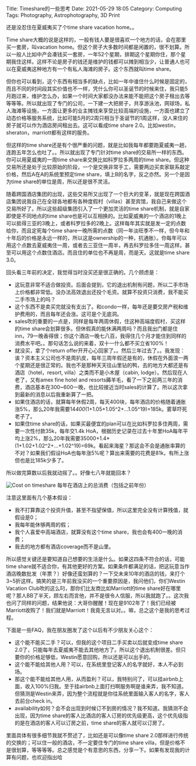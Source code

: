 Title: Timeshare的一些思考
Date: 2021-05-29 18:05
Category: Computing
Tags: Photography, Astrophotography, 3D Print

还是没忍住在夏威夷买了个time share vacation home。。

Time share大概的说是这样的，一般有钱人要是很喜欢一个地方的话，会在那里买一套房，叫vacation home。但这个房子大多数时间都是闲置的，很不划算。所以一般人比如中产会凑钱买一套房，一年52个星期，排期这个星期你住，那个星期我住这样。这样不论是房子的钱还是维护的钱都可以摊到相当少，让普通人也可以在夏威夷这种地方有一个有私人海滩的房子。这个东西就叫time share。

但你也可以看到，这个东西有相当多的缺点，比如一年中谁住什么时候是固定的，而且不同的时间段其实价值也不一样，凭什么你可以圣诞节的时候来住，我只能5月跑过来，维护怎么办，如果一个时间大家都没办法来能不能把这个房子租出去等等等等。所以就出现了专门的公司，一下建一大把房子，共享游泳池，网球场，私人海滩等设施，一方面让更多的业主摊钱来享受比较高端的设施，一方面也建立了动态价格等服务系统，比如可能5月的2周只相当于圣诞节的1周这样，没人来住的房子就可以作为酒店房间租出去。这可以看成time share 2.0。比如westin，sheraton，marriott都有这样的服务。

但这样的time share还是有个很严重的问题，就是比如我每年都要跑夏威夷一趟，连跑五年怎么也吐了。。所以就出现了专门针对time share的交易所一样的东西。你可以用夏威夷的一周time share来交换比如科罗拉多两周的time share。但这种交易所还是处于比较原始的阶段，一个是交换非常手工，需要两边买卖家联系敲定价格，然后A在A的系统里预定time share，填上B的名字，反之亦然。另一个是因为time share的单位是周，所以还是很不灵活。

随着跨国酒店集团的出现，这些交易所又出现了一个巨大的变革，就是现在跨国酒店集团说我自己在全球各地都有各种度假村（villas）甚至宾馆，我自己来做这个交易所好了。所以这些超级集团引入了一个更加灵活的time share机制，就是自家即使是不同地点的time share也是可以互相换的。比如夏威夷的一个酒店的1晚上可以抵得三亚的3晚上，或者科罗拉多的2晚上。这样每年其实就是发一定的点数给你，而且定死每个time share一晚所需的点数（同一年淡旺季不一样，但今年和十年后的价格是永远一样的，所以这是ownership的一种，抗通胀）。你每年可以用这个点数去夏威夷住一周，或者去三亚住一周半，再去科罗拉多住一周这样。甚至可以用这个点数住酒店。而且住的单位也不再是周，而是天。这就是time share 3.0。

回头看三年前的决定，我觉得当时没买还是很正确的。几个顾虑是：

* 这玩意非常不适合做投资。后面会提到，它的退出机制有问题，所以二手市场上价格都非常低。没办法高效退出还投个毛资。就算不投资只消费，我不能买二手市场上的吗？
* 这个东西不是卖买完就没有支出了。和condo一样，每年还是要交房产税和维护费用的，而且每年还会涨。这可是个无底洞。
* sales吹的重要的一点是，同样是每年两周休假，住这种高端度假村，买这样的time share会划算很多。但休假真的能休满两周吗？而且我出门都是住inn，79一晚香得很；你这个酒店一晚七八百，我得住几个月才能住到同样的消费水平吧。。那句话怎么说的来着，双十一什么都不买立省100%！
* 就没买，拿了个return offer开开心心回家了。。然后三年过去了。。我发现：诶？资本主义公司也不是周扒皮，每年三周年假还是有的，休假在外面浪一两个星期还是很正常的。我也不是那种天天往山里钻的鸭，去的地方大都还是有酒店（hotel，resort, villa）之类而不是小木屋（cabin, lodge）。然后现在人老了，又有amex fine hotel and resorts薅羊毛，看了一下之前两三年的消费，酒店基本在300~600一晚，也比较接近当时sales的计算了。所以这次拿到最新的消息以后我重新算了一把。
* 如果住酒店的话，就算每年休假2周，每天400块，每年酒店的价格随着通胀涨5%，那么20年我需要14*400*(1+1.05+1.05^2+...1.05^19)=185k。雾草吓死老子了。
* 如果住time share的话，如果买最便宜的plan可以在比如科罗拉多住两周，需要一次性付款35k，每年交1.4k HoA，根据历史记录在过去十年里HoA每年平均上涨2%，那么20年我需要35000+1.4*(1+1.02+1.02^2+...+1.02^19)=69k。看起来海星？那这会不会是通胀率算的不对？如果我们假设HoA也每年涨5%呢？算出来需要的花费是81k，有所上涨但也是比185k少多了。

所以做完算数以后我就动摇了。。好像七八年就能回本？

![Cost on timeshare](/images/TimeshareCost.png)
每年在酒店上的总消费（包括之前年份）

注意这里面有几个基本假设：

* 我不打算靠这个投资升值，甚至不指望保值，所以这里完全没有计算残值，就假设是0；
* 我每年能休够两周的假；
* 我个人喜爱中高端酒店，就算没有这个time share，我也会有400一晚的消费；
* 我去的地方都有酒店coverage而不是山里。

所以感觉关键还是要知道自己想要的生活是什么。如果这四条不符合的话，可能time share就不适合你，有其他更好的方案。如果条件都满足的话，把这玩意当作酒店晚数批发（年票？）好像还蛮划算的？一下交未来10年的酒店的钱，来打个3~5折这样。搞笑的是三年前我没买的一个重要原因是，我问他们，你们Westin Vacation Club吹的这么叼，那你们比友商比如Marriott的time share好在哪里呢？那人BB了半天，顾左右而言他，并不是很令人信服，所以我就跑了。。这次我也问了同样的问题，结果他说：大哥你醒醒！现在是9102年了！我们已经被Marriott收购了！我们就是Marriott！我竟无言以对。。嘛，总之这个是我的思考过程。

下面是一些FAQ，我在朋友圈发了这个以后有不少朋友关心这个：

* 这个能不能买二手？可以，但我的这个项目二手买卖以后就变成time share 2.0了，只能每年去夏威夷不能去其他地方了。所以这个退出机制很差。但只要你的价格足够低，Westin愿意回购，所以还是可以出手的。
* 这个能不能给其他人用？可以，在系统里登记客人的名字就好，本人不必到场。
* 那这个能不能给其他人用，从而盈利？可以，我特别问了，可以挂airbnb上面，收入100%归我。至于挂airbnb上面打扫啊服务啊是谁来弄，我不知道。但猜测是Westin来弄，因为整个流程就是你往系统里面输入客人的名字，客人去前台check in。
* availability如何？会不会出现到时候订不到房的情况？我不知道。我猜测不会出现，因为time share的客人比酒店的客人订房的优先级更高，这个优先级指的是在酒店的客人可以订房之前，time share的客人就可以订房了。

里面具体有很多细节我就不赘述了，比如还是可以像time share 2.0那样进行传统的交换的；可以住一般的酒店，不一定要住专门的time share villa，但是价格不是很划算，等等等等。总之感觉是个有意思的东西，分享一下。如果有发现我的计算有问题，也欢迎指出哈